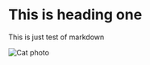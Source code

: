 # <h1>This is heading one</h1>
This is just test of markdown
<!--
# <h2></h2>
# <h3></h3>
# <h4></h4>
# <h5></h5>
# <h6></h6>
-->
![Cat photo](https://images.pexels.com/photos/104827/cat-pet-animal-domestic-104827.jpeg?auto=compress&cs=tinysrgb&dpr=1&w=500)
